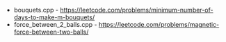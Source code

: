 - bouquets.cpp - https://leetcode.com/problems/minimum-number-of-days-to-make-m-bouquets/
- force_between_2_balls.cpp - https://leetcode.com/problems/magnetic-force-between-two-balls/
